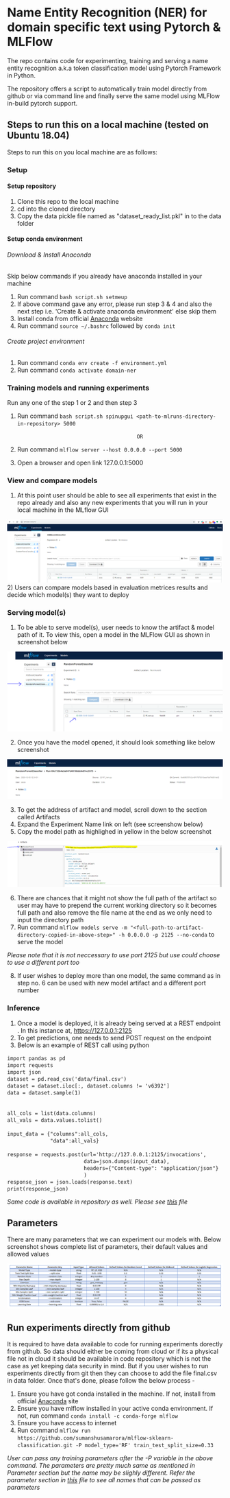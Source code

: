 # Name Entity Recognition (NER) for domain specific text using Pytorch & MLFlow

The repo contains code for experimenting, training and serving a name entity recognition a.k.a token classification model using Pytorch Framework in Python.

The repository offers a script to automatically train model directly from github or via command line and finally serve the same model using MLFlow in-build pytorch support.

## Steps to run this on a local machine (tested on Ubuntu 18.04)
Steps to run this on you local machine are as follows:

### Setup

#### Setup repository
1) Clone this repo to the local machine
2) cd into the cloned directory
3) Copy the data pickle file named as "dataset_ready_list.pkl" in to the data folder
   
#### Setup conda environment

###### Download & Install Anaconda
Skip below commands if you already have anaconda installed in your machine
1) Run command ```bash script.sh setmeup```
2) If above command gave any error, please run step 3 & 4 and also the next step i.e. 'Create & activate anaconda environment' else skip them
3) Install conda from official [Anaconda](https://docs.anaconda.com/anaconda/install/) website
4) Run command ```source ~/.bashrc``` followed by ```conda init```

###### Create project environment
1) Run command ```conda env create -f environment.yml```
2) Run command ```conda activate domain-ner```

### Training models and running experiments
Run any one of the step 1 or 2 and then step 3

1) Run command ```bash script.sh spinupgui <path-to-mlruns-directory-in-repository> 5000```

                                              OR

2) Run command ```mlflow server --host 0.0.0.0 --port 5000```
3) Open a browser and open link 127.0.0.1:5000
### View and compare models
1) At this point user should be able to see all experiments that exist in the repo already and also any new experiments that you will run in your local machine in the MLflow GUI

![alt text](images/MLFLOW-Server.PNG)
2) Users can compare models based in evaluation metrices results and decide which model(s) they want to deploy
### Serving model(s)
1) To be able to serve model(s), user needs to know the artifact & model path of it. To view this, open a model in the MLFlow GUI as shown in screenshot below

![alt text](images/open-model.PNG)

2) Once you have the model opened, it should look something like below screenshot

![alt text](images/model_opened.PNG)

3) To get the address of artifact and model, scroll down to the section called Artifacts
4) Expand the Experiment Name link on left (see screenshow below)
5) Copy the model path as highlighed in yellow in the below screenshot

![alt text](images/model-path.PNG)

6) There are chances that it might not show the full path of the artifact so user may have to prepend the current working directory so it becomes full path and also remove the file name at the end as we only need to input the directory path
7) Run command ```mlflow models serve -m "<full-path-to-artifact-directory-copied-in-above-step>" -h 0.0.0.0 -p 2125 --no-conda``` to serve the model

*Please note that it is not neccessary to use port 2125 but use could choose to use a different port too*

8) If user wishes to deploy more than one model, the same command as in step no. 6 can be used with new model artifact and a different port number


### Inference
1) Once a model is deployed, it is already being served at a REST endpoint . In this instance at, https://127.0.0.1:2125
2) To get predictions, one needs to send POST request on the endpoint
3) Below is an example of REST call using python

```
import pandas as pd
import requests
import json
dataset = pd.read_csv('data/final.csv')
dataset = dataset.iloc[:, dataset.columns != 'v6392']
data = dataset.sample(1)


all_cols = list(data.columns)
all_vals = data.values.tolist()

input_data = {"columns":all_cols,
              "data":all_vals}

response = requests.post(url='http://127.0.0.1:2125/invocations',
                         data=json.dumps(input_data),
                         headers={"Content-type": "application/json"}
                         )
response_json = json.loads(response.text)
print(response_json)
```

*Same code is available in repository as well. Please see [this](./model_inference.py) file*


## Parameters
There are many parameters that we can experiment our models with. Below screenshot shows complete list of parameters, their default values and allowed values

![alt text](images/param-table.PNG)

## Run experiments directly from github
It is required to have data available to code for running experiments dorectly from github. So data should either be coming from cloud or if its a physical file not in cloud it should be available in code repository which is not the case as yet keeping data security in mind. But if you user wishes to run experiments directly from git then they can choose to add the file final.csv in data folder. Once that's done, please follow the below process -

1) Ensure you have got conda installed in the machine. If not, install from official [Anaconda](https://docs.anaconda.com/anaconda/install/) site
2) Ensure you have mlflow installed in your active conda environment. If not, run command ```conda install -c conda-forge mlflow```
3) Ensure you have access to internet
4) Run command ```mlflow run https://github.com/sumanshusamarora/mlflow-sklearn-classification.git -P model_type='RF' train_test_split_size=0.33```

*User can pass any training parameters after the -P variable in the above command. The parameters are pretty much same as mentioned in Parameter section but the name may be slighly different. Refer the parameter section in [this](./MLproject) file to see all names that can be passed as parameters*





